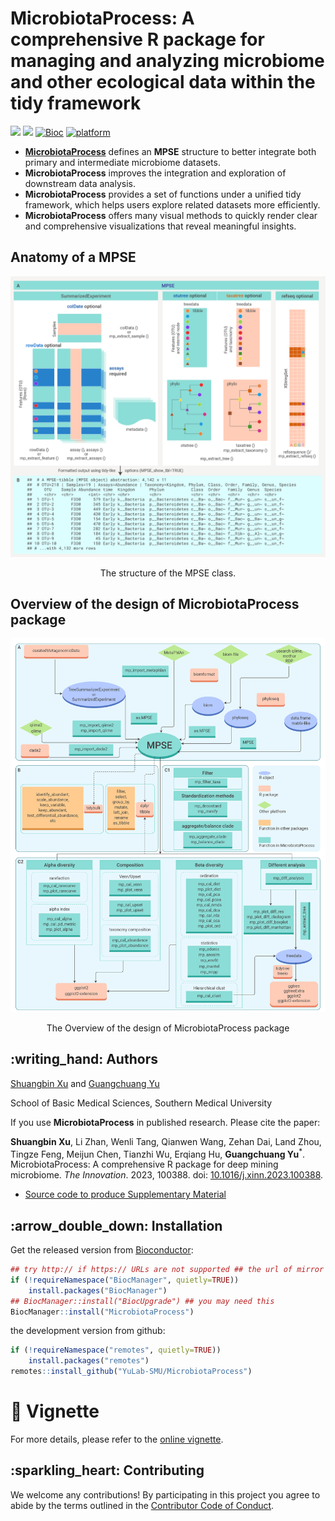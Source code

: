 <!-- README.md is generated from README.Rmd. Please edit that file -->

# MicrobiotaProcess: A comprehensive R package for managing and analyzing microbiome and other ecological data within the tidy framework

[![](https://img.shields.io/badge/release%20version-1.10.2-green.svg)](https://www.bioconductor.org/packages/MicrobiotaProcess)
[![](https://img.shields.io/badge/devel%20version-1.11.4-green.svg)](https://github.com/YuLab-SMU/MicrobiotaProcess)
[![Bioc](http://www.bioconductor.org/shields/years-in-bioc/MicrobiotaProcess.svg)](https://www.bioconductor.org/packages/devel/bioc/html/MicrobiotaProcess.html#since)
[![platform](http://www.bioconductor.org/shields/availability/devel/MicrobiotaProcess.svg)](https://www.bioconductor.org/packages/devel/bioc/html/MicrobiotaProcess.html#archives)

  - [**MicrobiotaProcess**](http://bioconductor.org/packages/release/bioc/html/MicrobiotaProcess.html)
    defines an **MPSE** structure to better integrate both primary and
    intermediate microbiome datasets.
  - **MicrobiotaProcess** improves the integration and exploration of
    downstream data analysis.
  - **MicrobiotaProcess** provides a set of functions under a unified
    tidy framework, which helps users explore related datasets more
    efficiently.
  - **MicrobiotaProcess** offers many visual methods to quickly render
    clear and comprehensive visualizations that reveal meaningful
    insights.

## Anatomy of a **MPSE**

<div class="figure" style="text-align: center">

<img src="./inst/figures/mpse.png" alt="The structure of the MPSE class." width="883" />

<p class="caption">

The structure of the MPSE class.

</p>

</div>

## Overview of the design of **MicrobiotaProcess** package

<div class="figure" style="text-align: center">

<img src="./inst/figures/mp-design.png" alt="The Overview of the design of MicrobiotaProcess package" width="1078" />

<p class="caption">

The Overview of the design of MicrobiotaProcess package

</p>

</div>

## :writing\_hand: Authors

[Shuangbin Xu](https://github.com/xiangpin) and [Guangchuang
Yu](https://guangchuangyu.github.io)

School of Basic Medical Sciences, Southern Medical University

If you use **MicrobiotaProcess** in published research. Please cite the
paper:

**Shuangbin Xu**, Li Zhan, Wenli Tang, Qianwen Wang, Zehan Dai, Land
Zhou, Tingze Feng, Meijun Chen, Tianzhi Wu, Erqiang Hu, **Guangchuang
Yu**<sup>\*</sup>. MicrobiotaProcess: A comprehensive R package for deep
mining microbiome. *The Innovation*. 2023, 100388. doi:
[10.1016/j.xinn.2023.100388](https://www.sciencedirect.com/science/article/pii/S2666675823000164).

  - [Source code to produce Supplementary
    Material](https://github.com/YuLab-SMU/MP_supplementary_file)

## :arrow\_double\_down: Installation

Get the released version from
[Bioconductor](https://bioconductor.org/packages/release/bioc/html/MicrobiotaProcess.html):

``` r
## try http:// if https:// URLs are not supported ## the url of mirror
if (!requireNamespace("BiocManager", quietly=TRUE))
    install.packages("BiocManager")
## BiocManager::install("BiocUpgrade") ## you may need this
BiocManager::install("MicrobiotaProcess")
```

the development version from github:

``` r
if (!requireNamespace("remotes", quietly=TRUE))
    install.packages("remotes")
remotes::install_github("YuLab-SMU/MicrobiotaProcess")
```

# :book: Vignette

For more details, please refer to the [online
vignette](https://bioconductor.org/packages/release/bioc/vignettes/MicrobiotaProcess/inst/doc//MicrobiotaProcess.html).

## :sparkling\_heart: Contributing

We welcome any contributions\! By participating in this project you
agree to abide by the terms outlined in the [Contributor Code of
Conduct](CONDUCT.md).
